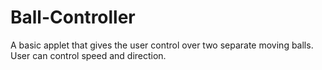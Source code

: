 Ball-Controller
===============

A basic applet that gives the user control over two separate moving balls. User can control speed and direction.
